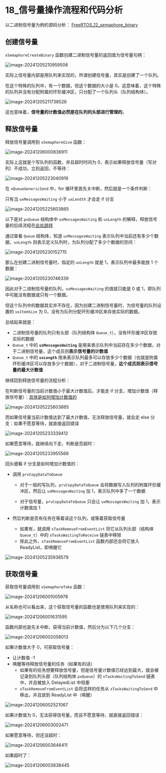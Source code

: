 # 18_信号量操作流程和代码分析



以二进制信号量为例的源码分析： [FreeRTOS_12_semaphore_binary](source/FreeRTOS_12_semaphore_binary) 



## 创建信号量

`xSemaphoreCreateBinary` 函数创建二进制信号量的返回值为信号量句柄：

![image-20241205210959506](./img/18_信号量操作流程和代码分析/image-20241205210959506.png)

实际上信号量内部是用队列来实现的，所谓创建信号量，其实是创建了一个队列。

在这个特殊的队列中，有一个数据，但这个数据的大小是 0。这意味着，这个特殊的队列并没有分配附属的环形缓冲区，只分配了一个队列头（队列结构体）。

![image-20241205211738526](./img/18_信号量操作流程和代码分析/image-20241205211738526.png)

这也意味着，**信号量的计数值必然是在队列的头部进行管理的**。



## 释放信号量

释放信号量调用到 `xSemaphoreGive` 函数：

![image-20241206000836911](./img/18_信号量操作流程和代码分析/image-20241206000836911.png)

实际上这就是个写队列的函数，并且超时时间为 0，表示如果释放信号量（写对列）不成功，立刻返回，不等待：

![image-20241205223040919](./img/18_信号量操作流程和代码分析/image-20241205223040919.png)

在 `xQueueGenericSend` 中，for 循环里首先关中断，然后就是一个条件判断：

只有当 `uxMessagesWaiting` 小于 `uxLendth` 才会走 if 分支

![image-20241205225603865](./img/18_信号量操作流程和代码分析/image-20241205225603865.png)

以下是对 `pxQueue` 结构体中 `uxMessagesWaiting` 和 `uxLength` 的解释，释放信号量的后续流程在[此处跳转](#anchor-1)

通过查看 `Queue` 结构体，知道 `uxMessagesWaiting` 表示队列中当前还有多少个数据，`uxLength` 则表示定义队列时，为队列分配了多少个数据的空间：

![image-20241205230152715](./img/18_信号量操作流程和代码分析/image-20241205230152715.png)

那么在创建二进制信号量时，指定的 `uxLength` 就是 1，表示队列中最多能放 1 个数据：

![image-20241205230746339](./img/18_信号量操作流程和代码分析/image-20241205230746339.png)

因此对于二进制信号量的队列，`uxMessagesWaiting` 的值就只能是 0 或 1，即队列中可能没有数据或只有一个数据。

但这个队列中的数据其实并不存在，因为创建二进制信号量时，为信号量的队列设置的 `uxItemSize` 为 0，没有为队列分配环形缓冲区来存放实际的数据。

总结起来就是：

- 二进制信号量的队列只有头部（队列结构体 `Queue_t`），没有环形缓冲区存放实际的数据
- `Queue_t` 中的 **`uxMessagesWaiting`** 是用来表示队列中当前存在多少个数据，对于二进制信号量，这个成员则**表示信号量的计数值**
- `Queue_t` 中的 **`uxLength`** 用来表示队列最多可以存放多少个数据（也就是附属环形缓冲区可以存放多少个数据），对于二进制信号量，**这个成员则表示信号量的最大计数值**

继续回到释放信号量的流程分析：<a id="anchor-1"></a>

在判断信号量的当前计数值小于最大计数值后，才能走 if 分支，增加计数值（释放信号量）：[具体是如何增加计数值的](#anchor-2)

![image-20241205225603865](./img/18_信号量操作流程和代码分析/image-20241205225603865.png)

而如果信号量当前计数值达到了最大计数值，无法释放信号量，就会走 else 分支：如果不愿意等待，就直接返回错误

![image-20241205233339412](./img/18_信号量操作流程和代码分析/image-20241205233339412.png)

如果愿意等待，就继续向下走，判断是否超时：

![image-20241205233955568](./img/18_信号量操作流程和代码分析/image-20241205233955568.png)

回头细看 if 分支是如何增加计数值的：<a id="anchor-2"></a>

- 调用 `prvCopyDataToQueue`

  - 对于一般的写队列，`prvCopyDataToQueue` 会将数据写入队列的附属环形缓冲区，然后让 `uxMessagesWaiting` 加 1，表示队列中多了一个数据

  - 对于信号量，`prvCopyDataToQueue` 只会让 `uxMessagesWaiting` 加 1，表示计数值加 1

- 然后判断是否有任务在等着读这个队列，或等着获取信号量
  - 如果有，就调用 `xTaskRemoveFromEventList` 将它从队列头部（结构体 `Queue_t`）中的 `xTasksWaitingToReceive` 链表中移除
  - 除此之外，`xTaskRemoveFromEventList` 函数内部还会将它放入 ReadyList，即唤醒它

![image-20241205235938579](./img/18_信号量操作流程和代码分析/image-20241205235938579.png)



## 获取信号量

获取信号量调用到 `xSemaphoreTake` 函数：

![image-20241206001005978](./img/18_信号量操作流程和代码分析/image-20241206001005978.png)

从名称也可以看出来，这个获取信号量的函数也是使用队列来实现的：

![image-20241206001631595](./img/18_信号量操作流程和代码分析/image-20241206001631595.png)

函数内部也是先关中断，获得当前计数值，然后分为以下几个分支：

![image-20241206002058013](./img/18_信号量操作流程和代码分析/image-20241206002058013.png)

如果计数值大于 0，可获取信号量：

- 让计数值 -1
- 唤醒等待释放信号量的任务（如果有的话）
  - 如果有的任务想要释放信号量，但是信号量计数值已经达到最大，就会被记录到队列头部（队列结构体 `pxQueue`）的 `xTasksWaitingToSend` 链表中，并且被放入 DelayedList 中阻塞
  - `xTaskRemoveFromEventList` 会将这样的任务从 `xTasksWaitingToSend` 中移出，并且放到 ReadyList 中（唤醒）

![image-20241206002521067](./img/18_信号量操作流程和代码分析/image-20241206002521067.png)

如果计数值为 0，无法获得信号量，而且不愿意等待，就直接返回错误：

![image-20241206003002471](./img/18_信号量操作流程和代码分析/image-20241206003002471.png)

如果愿意等待，但还没超时：

![image-20241206003646411](./img/18_信号量操作流程和代码分析/image-20241206003646411.png)

如果超时了：

![image-20241206003838445](./img/18_信号量操作流程和代码分析/image-20241206003838445.png)
